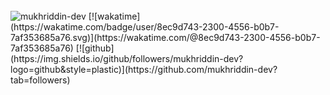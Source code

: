 <br>
<img src="https://komarev.com/ghpvc/?username=mukhriddin-dev&label=Profile%20views&color=0e75b6&style=flat" alt="mukhriddin-dev" /> [![wakatime](https://wakatime.com/badge/user/8ec9d743-2300-4556-b0b7-7af353685a76.svg)](https://wakatime.com/@8ec9d743-2300-4556-b0b7-7af353685a76) [![github](https://img.shields.io/github/followers/mukhriddin-dev?logo=github&style=plastic)](https://github.com/mukhriddin-dev?tab=followers)

